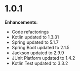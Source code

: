 # 1.0.1

**Enhancements:**

* Code refactorings
* Kotlin updated to 1.3.31
* Spring updated to 5.1.7
* Spring Boot updated to 2.1.5
* Jackson updated to 2.9.9
* JUnit Platform updated to 1.4.2
* Kotlin Test updated to 3.3.2